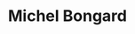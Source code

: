 ---
title: "Michel Bongard"
draft: false
type: about-us
# post image
image: "/images/ins/about-us/michel-bongard.jpg"
# This is the meta description used by search engines (see https://moz.com/learn/seo/meta-description)
# Recommended length: 50–160 characters (Google truncates snippets to ~155–160 characters)
description: "Software Engineer at INS Institute for Networked Solutions in eastern Switzerland."
# Weight determines the order in which the team members are listed in the about us page. Team members with the same weight get sorted alphabetically according to their 'title'.
weight: 3
email: "michel.bongard@ost.ch"
function: 
  - "Software Engineer"
academicTitle: "BSc. FHO in Computer Science"
certifications:
  - "CKA"
tags: 
  - "full-stack"
  - "react"
  - "c#"
  - "segmentrouting"
  - "typescript"
  - "java"
  - "kubernetes"
  - "grpc"
  - "golang"
---